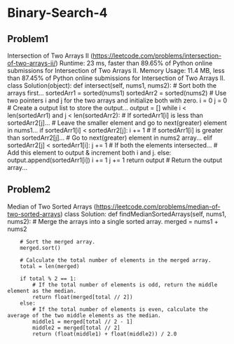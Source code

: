 # Binary-Search-4



## Problem1 
Intersection of Two Arrays II (https://leetcode.com/problems/intersection-of-two-arrays-ii/)
 Runtime: 23 ms, faster than 89.65% of Python online submissions for Intersection of Two Arrays II.
 Memory Usage: 11.4 MB, less than 87.45% of Python online submissions for Intersection of Two Arrays II.
class Solution(object):
    def intersect(self, nums1, nums2):
        # Sort both the arrays first...
        sortedArr1 = sorted(nums1)
        sortedArr2 = sorted(nums2)
        # Use two pointers i and j for the two arrays and initialize both with zero.
        i = 0
        j = 0
        # Create a output list to store the output...
        output = []
        while i < len(sortedArr1) and j < len(sortedArr2):
            # If sortedArr1[i] is less than sortedArr2[j]...
            # Leave the smaller element and go to next(greater) element in nums1...
            if sortedArr1[i] < sortedArr2[j]:
                i += 1
            # If sortedArr1[i] is greater than sortedArr2[j]...
            # Go to next(greater) element in nums2 array...
            elif sortedArr2[j] < sortedArr1[i]:
                j += 1
            # If both the elements intersected...
            # Add this element to output & increment both i and j.
            else:
                output.append(sortedArr1[i])
                i += 1
                j += 1
        return output       # Return the output array...




## Problem2
Median of Two Sorted Arrays (https://leetcode.com/problems/median-of-two-sorted-arrays)
class Solution:
    def findMedianSortedArrays(self, nums1, nums2):
        # Merge the arrays into a single sorted array.
        merged = nums1 + nums2

        # Sort the merged array.
        merged.sort()

        # Calculate the total number of elements in the merged array.
        total = len(merged)

        if total % 2 == 1:
            # If the total number of elements is odd, return the middle element as the median.
            return float(merged[total // 2])
        else:
            # If the total number of elements is even, calculate the average of the two middle elements as the median.
            middle1 = merged[total // 2 - 1]
            middle2 = merged[total // 2]
            return (float(middle1) + float(middle2)) / 2.0


